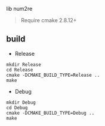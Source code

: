 lib num2re
> Require cmake 2.8.12+

## build

- Release
```
mkdir Release
cd Release
cmake -DCMAKE_BUILD_TYPE=Release ..
make
```
- Debug
```
mkdir Debug
cd Debug
cmake -DCMAKE_BUILD_TYPE=Debug ..
make
```

